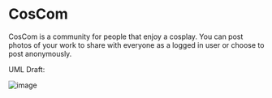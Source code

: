 # CosCom


CosCom is a community for people that enjoy a cosplay. You can post photos of your work to share with everyone as a logged in user or choose to post anonymously.

UML Draft:

![image](https://user-images.githubusercontent.com/107321134/184966261-0430419c-bb52-4c28-83d4-bb1a3b377519.png)


